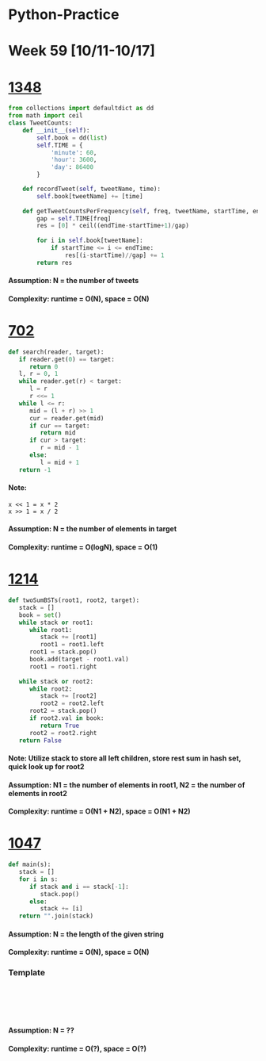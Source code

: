 # Python-Practice

# Week 59 [10/11-10/17]

# [1348](https://leetcode.com/problems/tweet-counts-per-frequency/)
```python
from collections import defaultdict as dd
from math import ceil
class TweetCounts:
    def __init__(self):
        self.book = dd(list)
        self.TIME = {
            'minute': 60,
            'hour': 3600,
            'day': 86400
        }

    def recordTweet(self, tweetName, time):
        self.book[tweetName] += [time]
        
    def getTweetCountsPerFrequency(self, freq, tweetName, startTime, endTime):
        gap = self.TIME[freq]
        res = [0] * ceil((endTime-startTime+1)/gap)
        
        for i in self.book[tweetName]:
            if startTime <= i <= endTime:
                res[(i-startTime)//gap] += 1
        return res
```
#### Assumption: N = the number of tweets
#### Complexity: runtime = O(N), space = O(N)

# [702](https://leetcode.com/problems/search-in-a-sorted-array-of-unknown-size/)
```python
def search(reader, target):
   if reader.get(0) == target:
      return 0
   l, r = 0, 1
   while reader.get(r) < target:
      l = r
      r <<= 1
   while l <= r:
      mid = (l + r) >> 1
      cur = reader.get(mid)
      if cur == target:
         return mid
      if cur > target:
         r = mid - 1
      else:
         l = mid + 1
   return -1
```
#### Note:
```
x << 1 = x * 2
x >> 1 = x / 2
```
#### Assumption: N = the number of elements in target
#### Complexity: runtime = O(logN), space = O(1)

# [1214](https://leetcode.com/problems/two-sum-bsts/)
```python
def twoSumBSTs(root1, root2, target):
   stack = []
   book = set()
   while stack or root1:
      while root1:
         stack += [root1]
         root1 = root1.left
      root1 = stack.pop()
      book.add(target - root1.val)
      root1 = root1.right
      
   while stack or root2:
      while root2:
         stack += [root2]
         root2 = root2.left
      root2 = stack.pop()
      if root2.val in book:
         return True
      root2 = root2.right
   return False
```
#### Note: Utilize stack to store all left children, store rest sum in hash set, quick look up for root2
#### Assumption: N1 = the number of elements in root1, N2 = the number of elements in root2 
#### Complexity: runtime = O(N1 + N2), space = O(N1 + N2)

# [1047](https://leetcode.com/problems/remove-all-adjacent-duplicates-in-string/)
```python
def main(s):
   stack = []
   for i in s:
      if stack and i == stack[-1]:
         stack.pop()
      else:
         stack += [i]
   return "".join(stack)
```
#### Assumption: N = the length of the given string
#### Complexity: runtime = O(N), space = O(N)

### Template
# []()
```sql
```

# []()
```python
```
#### Assumption: N = ??
#### Complexity: runtime = O(?), space = O(?)
